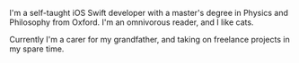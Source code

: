 
I'm a self-taught iOS Swift developer with a master's degree in Physics and Philosophy from Oxford. I'm an omnivorous reader, and I like cats.

Currently I'm a carer for my grandfather, and taking on freelance projects in my spare time.

<!---
LiamAlexanderJones/LiamAlexanderJones is a ✨ special ✨ repository because its `README.md` (this file) appears on your GitHub profile.
You can click the Preview link to take a look at your changes.
--->



